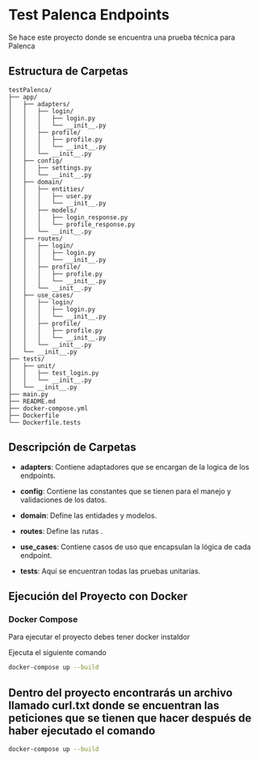 # Test Palenca Endpoints

Se hace este proyecto donde se encuentra una prueba técnica para Palenca

## Estructura de Carpetas


```plaintext
testPalenca/
├── app/
│   ├── adapters/
│   │   ├── login/
│   │   │   ├── login.py
│   │   │   └── __init__.py
│   │   ├── profile/
│   │   │   ├── profile.py
│   │   │   └── __init__.py
│   │   └── __init__.py
│   ├── config/
│   │   ├── settings.py
│   │   └── __init__.py
│   ├── domain/
│   │   ├── entities/
│   │   │   ├── user.py
│   │   │   └── __init__.py
│   │   ├── models/
│   │   │   ├── login_response.py
│   │   │   └── profile_response.py
│   │   └── __init__.py
│   ├── routes/
│   │   ├── login/
│   │   │   ├── login.py
│   │   │   └── __init__.py
│   │   ├── profile/
│   │   │   ├── profile.py
│   │   │   └── __init__.py
│   │   └── __init__.py
│   ├── use_cases/
│   │   ├── login/
│   │   │   ├── login.py
│   │   │   └── __init__.py
│   │   ├── profile/
│   │   │   ├── profile.py
│   │   │   └── __init__.py
│   │   └── __init__.py
│   └── __init__.py
├── tests/
│   ├── unit/
│   │   ├── test_login.py
│   │   └── __init__.py
│   └── __init__.py
├── main.py
├── README.md
├── docker-compose.yml
├── Dockerfile
└── Dockerfile.tests
```

## Descripción de Carpetas

- **adapters**: Contiene adaptadores que se encargan de la logica de los endpoints.

- **config**: Contiene las constantes que se tienen para el manejo y validaciones de los datos. 

- **domain**: Define las entidades y modelos.

- **routes**: Define las rutas .

- **use_cases**: Contiene casos de uso que encapsulan la lógica de cada endpoint.

- **tests**: Aquí se encuentran todas las pruebas unitarias.

## Ejecución del Proyecto con Docker

### Docker Compose

Para ejecutar el proyecto  debes tener docker instaldor

Ejecuta el siguiente comando 
```bash
docker-compose up --build
```

## Dentro del proyecto encontrarás un archivo llamado curl.txt donde se encuentran las peticiones que se tienen que hacer después de haber ejecutado el comando 
```bash
docker-compose up --build
```
